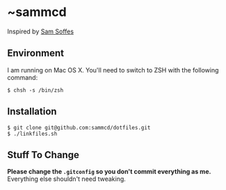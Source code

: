 # ~sammcd

Inspired by [Sam Soffes](https://github.com/samsoffes/dotfiles)

## Environment

I am running on Mac OS X. You'll need to switch to ZSH with the following command:

    $ chsh -s /bin/zsh

## Installation

    $ git clone git@github.com:sammcd/dotfiles.git
    $ ./linkfiles.sh

## Stuff To Change

**Please change the `.gitconfig` so you don't commit everything as me.** Everything else shouldn't need tweaking.
